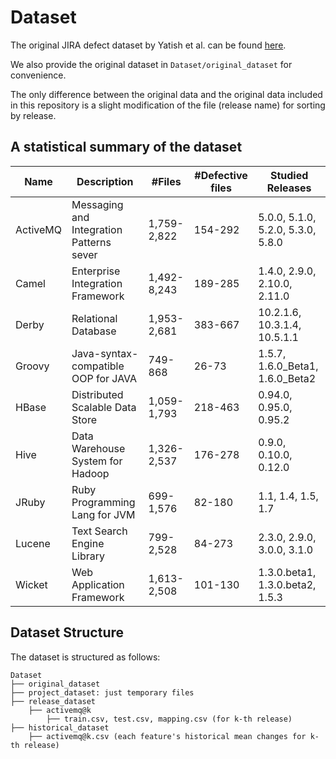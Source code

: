 # Dataset

The original JIRA defect dataset by Yatish et al. can be found [here](https://github.com/awsm-research/Rnalytica).

We also provide the original dataset in `Dataset/original_dataset` for convenience.

The only difference between the original data and the original data included in this repository is a slight modification of the file (release name) for sorting by release.

## A statistical summary of the dataset

| Name    | Description                           | #Files        | #Defective files | Studied Releases            |
|---------|---------------------------------------|---------------|------------------|----------------------------|
| ActiveMQ| Messaging and Integration Patterns sever| 1,759-2,822 | 154-292        | 5.0.0, 5.1.0, 5.2.0, 5.3.0, 5.8.0|
| Camel   | Enterprise Integration Framework      | 1,492-8,243  | 189-285        | 1.4.0, 2.9.0, 2.10.0, 2.11.0|
| Derby   | Relational Database                   | 1,953-2,681  | 383-667        | 10.2.1.6, 10.3.1.4, 10.5.1.1|
| Groovy  | Java-syntax-compatible OOP for JAVA   | 749-868      | 26-73          | 1.5.7, 1.6.0_Beta1, 1.6.0_Beta2|
| HBase   | Distributed Scalable Data Store       | 1,059-1,793  | 218-463        | 0.94.0, 0.95.0, 0.95.2     |
| Hive    | Data Warehouse System for Hadoop      | 1,326-2,537  | 176-278        | 0.9.0, 0.10.0, 0.12.0      |
| JRuby   | Ruby Programming Lang for JVM         | 699-1,576    | 82-180         | 1.1, 1.4, 1.5, 1.7         |
| Lucene  | Text Search Engine Library            | 799-2,528    | 84-273         | 2.3.0, 2.9.0, 3.0.0, 3.1.0 |
| Wicket  | Web Application Framework             | 1,613-2,508  | 101-130        | 1.3.0.beta1, 1.3.0.beta2, 1.5.3|

## Dataset Structure

The dataset is structured as follows:

```
Dataset
├── original_dataset
├── project_dataset: just temporary files
├── release_dataset
    ├── activemq@k
        ├── train.csv, test.csv, mapping.csv (for k-th release)
├── historical_dataset
    ├── activemq@k.csv (each feature's historical mean changes for k-th release)
```